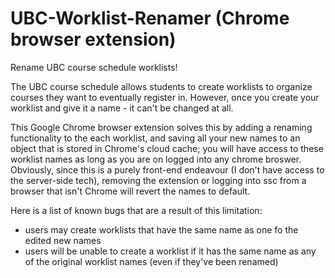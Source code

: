# UBC-Worklist-Renamer (Chrome browser extension)
Rename UBC course schedule worklists! 

The UBC course schedule allows students to create worklists to organize courses they want to eventually register in. However, once you create your worklist and give it a name - it can't be changed at all. 

This Google Chrome browser extension solves this by adding a renaming functionality to the each worklist, and saving all your new names to an object that is stored in Chrome's cloud cache; you will have access to these worklist names as long as you are on logged into any chrome broswer. Obviously, since this is a purely front-end endeavour (I don't have access to the server-side tech), removing the extension or logging into ssc from a browser that isn't Chrome will revert the names to default. 

Here is a list of known bugs that are a result of this limitation: 
  - users may create worklists that have the same name as one fo the edited new names
  - users will be unable to create a worklist if it has the same name as any of the original worklist names (even if they've been renamed)
